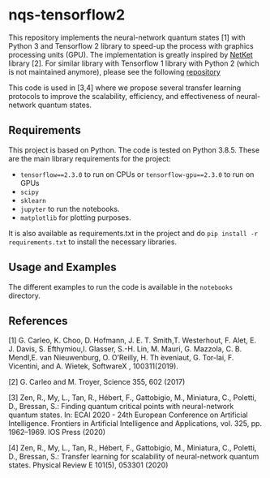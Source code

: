# nqs-tensorflow2
This repository implements the neural-network quantum states [1] with Python 3 and Tensorflow 2 library to speed-up the process with graphics processing units (GPU).
The implementation is greatly inspired by [NetKet](https://www.netket.org/) library [2].
For similar library with Tensorflow 1 library with Python 2 (which is not maintained anymore), please see the following [repository](https://github.com/remmyzen/nqs-tensorflow)


This code is used in [3,4] where we propose several transfer learning protocols to improve the scalability, efficiency, and effectiveness of neural-network quantum states.

## Requirements
This project is based on Python. The code is tested on Python 3.8.5.
These are the main library requirements for the project:
* `tensorflow==2.3.0` to run on CPUs or `tensorflow-gpu==2.3.0` to run on GPUs
* `scipy`
* `sklearn`
* `jupyter` to run the notebooks.
* `matplotlib` for plotting purposes.

It is also available as requirements.txt in the project and do
``pip install -r requirements.txt``
to install the necessary libraries.

## Usage and Examples
The different examples to run the code is available in the `notebooks` directory.

## References
[1] G.  Carleo,   K.  Choo,   D.  Hofmann,   J.  E.  T.  Smith,T.  Westerhout,  F.  Alet,  E.  J.  Davis,  S.  Efthymiou,I. Glasser, S.-H. Lin, M. Mauri, G. Mazzola, C. B. Mendl,E. van Nieuwenburg, O. O’Reilly, H. Th ́eveniaut, G. Tor-lai,  F.  Vicentini,  and  A.  Wietek,  SoftwareX ,  100311(2019).

[2] G. Carleo and M. Troyer, Science 355, 602 (2017)

[3]  Zen, R., My, L., Tan, R., Hébert, F., Gattobigio, M., Miniatura, C., Poletti, D., Bressan, S.: Finding quantum critical points with neural-network quantum states. In: ECAI 2020 - 24th European Conference on Artificial Intelligence. Frontiers in Artificial Intelligence and Applications, vol. 325, pp. 1962–1969. IOS Press (2020)

[4] Zen, R., My, L., Tan, R., Hébert, F., Gattobigio, M., Miniatura, C., Poletti, D., Bressan, S.: Transfer learning for scalability of neural-network quantum states. Physical Review E 101(5), 053301 (2020)
